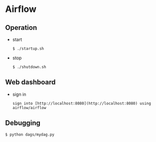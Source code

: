 # Airflow

## Operation
 - start
   ```
   $ ./startup.sh
   ```
 - stop
   ```
   $ ./shutdown.sh
   ```

## Web dashboard
 - sign in
   ```
   sign into [http://localhost:8080](http://localhost:8080) using airflow/airflow

   ```

## Debugging
 ```
 $ python dags/mydag.py
 ```
